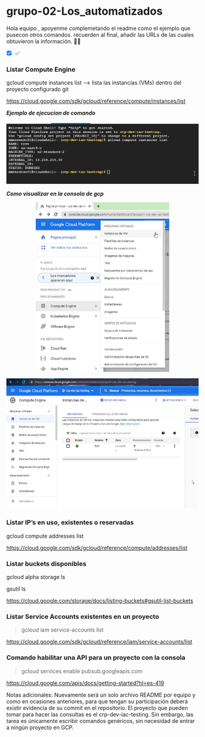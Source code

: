 # grupo-02-Los_automatizados

Hola equipo , apoyenme complemetando el readme como el ejemplo que pusecon otros comandos.
recuerden al final, añadir las URLs de las cuales obtuvieron la información.
:technologist:
- [x] :white_check_mark:
 ### Listar Compute Engine 
gcloud compute instances list  --> lista las instancias (VMs) dentro del proyecto configurado
git

https://cloud.google.com/sdk/gcloud/reference/compute/instances/list

<em><strong> Ejemplo de ejecucion de comando  </strong></em>
<p align="center">
<img src="Imagenes/comando_CE.jpg" width="550">
</p>
<em><strong> Como visualizar en la consola de gcp </strong></em>
<p align="center">
<img src="Imagenes/Compute Engine.jpg" width="350">
</p>
<p align="center">
<img src="Imagenes/compute engine_3.jpg" width="650">
</p>

### Listar IP’s en uso, existentes o reservadas
gcloud compute addresses list

https://cloud.google.com/sdk/gcloud/reference/compute/addresses/list

### Listar buckets disponibles
gcloud alpha storage ls

gsutil ls

https://cloud.google.com/storage/docs/listing-buckets#gsutil-list-buckets

### Listar Service Accounts existentes en un proyecto
> gcloud iam service-accounts list

https://cloud.google.com/sdk/gcloud/reference/iam/service-accounts/list

### Comando habilitar una API para un proyecto con la consola

> gcloud services enable pubsub.googleapis.com

https://cloud.google.com/apis/docs/getting-started?hl=es-419


Notas adicionales:
Nuevamente será un solo archivo README por equipo y como en ocasiones anteriores, para que tengan su participación deberá existir evidencia de su commit en el repositorio.
El proyecto que pueden tomar para hacer las consultas es el crp-dev-iac-testing. Sin embargo, las tarea es únicamente escribir comandos genéricos, sin necesidad de entrar a ningún proyecto en GCP.
